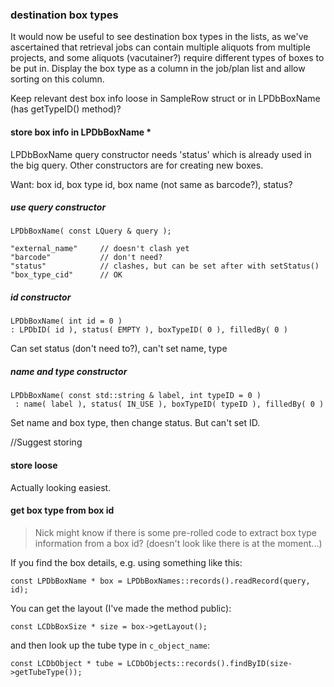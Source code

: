 ### destination box types

It would now be useful to see destination box types in the lists, as we've ascertained that retrieval jobs can contain multiple aliquots from multiple projects, and some aliquots (vacutainer?) require different types of boxes to be put in. Display the box type as a column in the job/plan list and allow sorting on this column.

Keep relevant dest box info loose in SampleRow struct or in LPDbBoxName (has getTypeID() method)?

#### store box info in LPDbBoxName *

LPDbBoxName query constructor needs 'status' which is already used in the big query.
Other constructors are for creating new boxes. 

Want: box id, box type id, box name (not same as barcode?), status?

##### use query constructor

    LPDbBoxName( const LQuery & query );

    "external_name"     // doesn't clash yet
    "barcode"           // don't need?
    "status"            // clashes, but can be set after with setStatus()
    "box_type_cid"      // OK

##### id constructor

    LPDbBoxName( int id = 0 )
    : LPDbID( id ), status( EMPTY ), boxTypeID( 0 ), filledBy( 0 )

Can set status (don't need to?), can't set name, type

##### name and type constructor

    LPDbBoxName( const std::string & label, int typeID = 0 )
     : name( label ), status( IN_USE ), boxTypeID( typeID ), filledBy( 0 )

Set name and box type, then change status. But can't set ID.

//Suggest storing

#### store loose

Actually looking easiest.

#### get box type from box id

>Nick might know if there is some pre-rolled code to extract box type 
 information from a box id? (doesn't look like there is at the moment...) 
 
If you find the box details, e.g. using something like this: 
 
    const LPDbBoxName * box = LPDbBoxNames::records().readRecord(query, id); 
 
You can get the layout (I've made the method public): 
 
    const LCDbBoxSize * size = box->getLayout(); 
 
and then look up the tube type in `c_object_name`: 
 
    const LCDbObject * tube = LCDbObjects::records().findByID(size->getTubeType()); 


